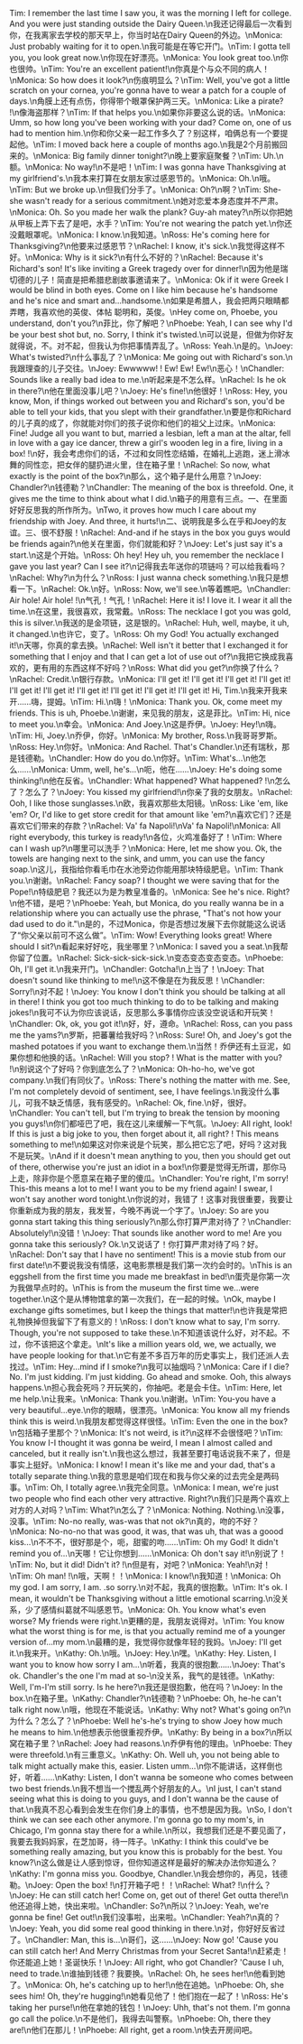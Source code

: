 Tim: I remember the last time I saw you, it was the morning I left for college. And you were just standing outside the Dairy Queen.\n我还记得最后一次看到你，在我离家去学校的那天早上，你当时站在Dairy Queen的外边。\nMonica: Just probably waiting for it to open.\n我可能是在等它开门。\nTim: I gotta tell you, you look great now.\n你现在好漂亮。\nMonica: You look great too.\n你也很帅。\nTim: You're an excellent patient!\n你真是个与众不同的病人！\nMonica: So how does it look?\n伤痕明显么？\nTim: Well, you've got a little scratch on your cornea, you're gonna have to wear a patch for a couple of days.\n角膜上还有点伤，你得带个眼罩保护两三天。\nMonica: Like a pirate? !\n像海盗那样？\nTim: If that helps you.\n如果你非要这么说的话。\nMonica: Umm, so how long you've been working with your dad? Come on, one of us had to mention him.\n你和你父亲一起工作多久了？别这样，咱俩总有一个要提起他。\nTim: I moved back here a couple of months ago.\n我是2个月前搬回来的。\nMonica: Big family dinner tonight?\n晚上要家庭聚餐？\nTim: Uh.\n额。\nMonica: No way!\n不是吧！\nTim: I was gonna have Thanksgiving at my girlfriend's.\n我本来打算在女朋友家过感恩节的。\nMonica: Oh.\n哦。\nTim: But we broke up.\n但我们分手了。\nMonica: Oh?\n啊？\nTim: She-she wasn't ready for a serious commitment.\n她对恋爱本身态度并不严肃。\nMonica: Oh. So you made her walk the plank? Guy-ah matey?\n所以你把她从甲板上弄下去了是吧，水手？\nTim: You're not wearing the patch yet.\n你还没戴眼罩呢。\nMonica: I know.\n我知道。\nRoss: He's coming here for Thanksgiving?\n他要来过感恩节？\nRachel: I know, it's sick.\n我觉得这样不好。\nMonica: Why is it sick?\n有什么不好的？\nRachel: Because it's Richard's son! It's like inviting a Greek tragedy over for dinner!\n因为他是瑞切德的儿子！简直是把希腊悲剧故事邀请来了。\nMonica: Ok if it were Greek I would be blind in both eyes. Come on I like him because he's handsome and he's nice and smart and...handsome.\n如果是希腊人，我会把两只眼睛都弄瞎，我喜欢他的英俊、体帖 聪明和，英俊。\nHey come on, Phoebe, you understand, don't you?\n菲比，你了解吧？\nPhoebe: Yeah, I can see why I'd be your best shot but, no. Sorry, I think it's twisted.\n可以说是，但做为你好友就得说，不。对不起，但我认为你把事情弄乱了。\nRoss: Yeah.\n是的。\nJoey: What's twisted?\n什么事乱了？\nMonica: Me going out with Richard's son.\n我跟理查的儿子交往。\nJoey: Ewwwww! ! Ew! Ew! Ew!\n恶心！\nChandler: Sounds like a really bad idea to me.\n听起来是不怎么样。\nRachel: Is he ok in there?\n他在里面没事儿吧？\nJoey: He's fine!\n他很好！\nRoss: Hey, you know, Mon, if things worked out between you and Richard's son, you'd be able to tell your kids, that you slept with their grandfather.\n要是你和Richard的儿子真的成了，你就能对你们的孩子说你和他们的祖父上过床。\nMonica: Fine! Judge all you want to but, married a lesbian, left a man at the altar, fell in love with a gay ice dancer, threw a girl's wooden leg in a fire, living in a box! !\n好，我会考虑你们的话，不过和女同性恋结婚，在婚礼上逃跑，迷上滑冰舞的同性恋，把女伴的腿扔进火里，住在箱子里！\nRachel: So now, what exactly is the point of the box?\n那么，这个箱子是什么用意？\nJoey: Chandler?\n钱德勒？\nChandler: The meaning of the box is threefold. One, it gives me the time to think about what I did.\n箱子的用意有三点。一、在里面好好反思我的所作所为。\nTwo, it proves how much I care about my friendship with Joey. And three, it hurts!\n二、说明我是多么在乎和Joey的友谊。三、很不舒服！\nRachel: And-and if he stays in the box you guys would be friends again?\n他关在里面，你们就能和好？\nJoey: Let's just say it's a start.\n这是个开始。\nRoss: Oh hey! Hey uh, you remember the necklace I gave you last year? Can I see it?\n记得我去年送你的项链吗？可以给我看吗？\nRachel: Why?\n为什么？\nRoss: I just wanna check something.\n我只是想看一下。\nRachel: Ok.\n好。\nRoss: Now, we'll see.\n等着瞧吧。\nChandler: Air hole! Air hole! !\n气孔！气孔！\nRachel: Here it is! I love it. I wear it all the time.\n在这里，我很喜欢，我常戴。\nRoss: The necklace I got you was gold, this is silver.\n我送的是金项链，这是银的。\nRachel: Huh, well, maybe, it uh, it changed.\n也许它，变了。\nRoss: Oh my God! You actually exchanged it!\n天哪，你真的拿去换。\nRachel: Well isn't it better that I exchanged it for something that I enjoy and that I can get a lot of use out of?\n我把它换成我喜欢的，更有用的东西这样不好吗？\nRoss: What did you get?\n你换了什么？\nRachel: Credit.\n银行存款。\nMonica: I'll get it! I'll get it! I'll get it! I'll get it! I'll get it! I'll get it! I'll get it! I'll get it! I'll get it! I'll get it! Hi, Tim.\n我来开我来开......嗨，提姆。\nTim: Hi.\n嗨！\nMonica: Thank you. Ok, come meet my friends. This is uh, Phoebe.\n谢谢，来见我的朋友，这是菲比。\nTim: Hi, nice to meet you.\n幸会。\nMonica: And Joey.\n这是乔伊。\nJoey: Hey!\n嗨。\nTim: Hi, Joey.\n乔伊，你好。\nMonica: My brother, Ross.\n我哥哥罗斯。\nRoss: Hey.\n你好。\nMonica: And Rachel. That's Chandler.\n还有瑞秋，那是钱德勒。\nChandler: How do you do.\n你好。\nTim: What's...\n他怎么......\nMonica: Umm, well, he's...\n呃，他在......\nJoey: He's doing some thinking!\n他在反省。\nChandler: What happened? What happened? !\n怎么了？怎么了？\nJoey: You kissed my girlfriend!\n你亲了我的女朋友。\nRachel: Ooh, I like those sunglasses.\n欧，我喜欢那些太阳镜。\nRoss: Like 'em, like 'em? Or, I'd like to get store credit for that amount like 'em?\n喜欢它们？还是喜欢它们带来的存款？\nRachel: Va' fa Napoli!\nVa' fa Napoli!\nMonica: All right everybody, this turkey is ready!\n各位，火鸡准备好了！\nTim: Where can I wash up?\n哪里可以洗手？\nMonica: Here, let me show you. Ok, the towels are hanging next to the sink, and umm, you can use the fancy soap.\n这儿，我指给你看毛巾在水池旁边你能用那块特级肥皂。\nTim: Thank you.\n谢谢。\nRachel: Fancy soap? I thought we were saving that for the Pope!\n特级肥皂？我还以为是为教皇准备的。\nMonica: See he's nice. Right?\n他不错，是吧？\nPhoebe: Yeah, but Monica, do you really wanna be in a relationship where you can actually use the phrase, "That's not how your dad used to do it."\n是的，不过Monica，你是否想过发展下去你就能这么说话了“你父亲以前可不这么做”。\nTim: Wow! Everything looks great! Where should I sit?\n看起来好好吃，我坐哪里？\nMonica: I saved you a seat.\n我帮你留了位置。\nRachel: Sick-sick-sick-sick.\n变态变态变态变态。\nPhoebe: Oh, I'll get it.\n我来开门。\nChandler: Gotcha!\n上当了！\nJoey: That doesn't sound like thinking to me!\n这不像是在为我反思！\nChandler: Sorry!\n对不起！\nJoey: You know I don't think you should be talking at all in there! I think you got too much thinking to do to be talking and making jokes!\n我可不认为你应该说话，反思那么多事情你应该没空说话和开玩笑！\nChandler: Ok, ok, you got it!\n好，好，遵命。\nRachel: Ross, can you pass me the yams?\n罗斯，把蕃薯给我好吗？\nRoss: Sure! Oh, and Joey's got the mashed potatoes if you want to exchange them.\n当然！乔伊还有土豆泥，如果你想和他换的话。\nRachel: Will you stop? ! What is the matter with you? !\n别说这个了好吗？你到底怎么了？\nMonica: Oh-ho-ho, we've got company.\n我们有同伙了。\nRoss: There's nothing the matter with me. See, I'm not completely devoid of sentiment, see, I have feelings.\n我没什么事儿，可我不缺乏情感，我有感受的。\nRachel: Ok, fine.\n好，很好。\nChandler: You can't tell, but I'm trying to break the tension by mooning you guys!\n你们都哑巴了吧，我在这儿来缓解一下气氛。\nJoey: All right, look! If this is just a big joke to you, then forget about it, all right? ! This means something to me!\n如果这对你来说是个玩笑，那么把它忘了吧，好吗？这对我不是玩笑。\nAnd if it doesn't mean anything to you, then you should get out of there, otherwise you're just an idiot in a box!\n你要是觉得无所谓，那你马上走，除非你是个愿意呆在箱子里的傻瓜。\nChandler: You're right, I'm sorry! This-this means a lot to me! I want you to be my friend again! I swear, I won't say another word tonight.\n你说的对，我错了！这事对我很重要，我要让你重新成为我的朋友，我发誓，今晚不再说一个字了。\nJoey: So are you gonna start taking this thing seriously?\n那么你打算严肃对待了？\nChandler: Absolutely!\n没错！\nJoey: That sounds like another word to me! Are you gonna take this seriously? Ok.\n又说话了！你打算严肃对待了吗？好。\nRachel: Don't say that I have no sentiment! This is a movie stub from our first date!\n不要说我没有情感，这电影票根是我们第一次约会时的。\nThis is an eggshell from the first time you made me breakfast in bed!\n蛋壳是你第一次为我做早点时的。\nThis is from the museum the first time we...were together.\n这个是从博物馆拿的第一次我们，在一起的时候。\nOk, maybe I exchange gifts sometimes, but I keep the things that matter!\n也许我是常把礼物换掉但我留下了有意义的！\nRoss: I don't know what to say, I'm sorry. Though, you're not supposed to take these.\n不知道该说什么好，对不起。不过，你不该把这个拿走。\nIt's like a million years old, we, we actually, we have people looking for that.\n它有差不多百万年的历史事实上，我们还派人去找过。\nTim: Hey...mind if I smoke?\n我可以抽烟吗？\nMonica: Care if I die? No. I'm just kidding. I'm just kidding. Go ahead and smoke. Ooh, this always happens.\n担心我会死吗？开玩笑的，你抽吧。老是会卡住。\nTim: Here, let me help.\n让我来。\nMonica: Thank you.\n谢谢。\nTim: You-you have a very beautiful...eye.\n你的眼睛，很漂亮。\nMonica: You know all my friends think this is weird.\n我朋友都觉得这样很怪。\nTim: Even the one in the box?\n包括箱子里那个？\nMonica: It's not weird, is it?\n这样不会很怪吧？\nTim: You know I-I thought it was gonna be weird, I mean I almost called and canceled, but it really isn't.\n我也这么想过，我甚至要打电话说我不来了，但是事实上挺好。\nMonica: I know! I mean it's like me and your dad, that's a totally separate thing.\n我的意思是咱们现在和我与你父亲的过去完全是两码事。\nTim: Oh, I totally agree.\n我完全同意。\nMonica: I mean, we're just two people who find each other very attractive. Right?\n我们只是两个喜欢上对方的人对吗？\nTim: What?\n怎么了？\nMonica: Nothing. Nothing.\n没事，没事。\nTim: No-no really, was-was that not ok?\n真的，吻的不好？\nMonica: No-no-no that was good, it was, that was uh, that was a goood kiss...\n不不不，很好那是个，呃，甜蜜的吻......\nTim: Oh my God! It didn't remind you of...\n天哪！它让你想到......\nMonica: Oh don't say it!\n别说了！\nTim: No, but it did! Didn't it? !\n但是有，对吧？\nMonica: Yeah!\n对！\nTim: Oh man! !\n哦，天啊！！\nMonica: I know!\n我知道！\nMonica: Oh my god. I am sorry, I am. .so sorry.\n对不起，我真的很抱歉。\nTim: It's ok. I mean, it wouldn't be Thanksgiving without a little emotional scarring.\n没关系，少了感情纠葛就不叫感恩节。\nMonica: Oh. You know what's even worse? My friends were right.\n更糟的是，我朋友说得对。\nTim: You know what the worst thing is for me, is that you actually remind me of a younger version of...my mom.\n最糟的是，我觉得你就像年轻的我妈。\nJoey: I'll get it.\n我来开。\nKathy: Oh.\n哦。\nJoey: Hey.\n嘿。\nKathy: Hey. Listen, I want you to know how sorry I am...\n听着，我真的很抱歉......\nJoey: That's ok. Chandler's the one I'm mad at so-\n没关系，我气的是钱德。\nKathy: Well, I'm-I'm still sorry. Is he here?\n我还是很抱歉，他在吗？\nJoey: In the box.\n在箱子里。\nKathy: Chandler?\n钱德勒？\nPhoebe: Oh, he-he can't talk right now.\n哦，他现在不能说话。\nKathy: Why not? What's going on?\n为什么？怎么了？\nPhoebe: Well he's-he's trying to show Joey how much he means to him.\n他想表示他很重视乔伊。\nKathy: By being in a box?\n所以窝在箱子里？\nRachel: Joey had reasons.\n乔伊有他的理由。\nPhoebe: They were threefold.\n有三重意义。\nKathy: Oh. Well uh, you not being able to talk might actually make this, easier. Listen umm...\n你不能讲话，这样倒也好，听着......\nKathy: Listen, I don't wanna be someone who comes between two best friends.\n我不想当一个搅乱两个好朋友的人。\nI just, I can't stand seeing what this is doing to you guys, and I don't wanna be the cause of that.\n我真不忍心看到会发生在你们身上的事情，也不想是因为我。\nSo, I don't think we can see each other anymore. I'm gonna go to my mom's, in Chicago, I'm gonna stay there for a while.\n所以，我想我们还是不要见面了，我要去我妈妈家，在芝加哥，待一阵子。\nKathy: I think this could've be something really amazing, but you know this is probably for the best. You know?\n这么做是让人感到惊讶，但你知道这样是最好的解决办法你知道么？\nKathy: I'm gonna miss you. Goodbye, Chandler.\n我会想你的，再见，钱德勒。\nJoey: Open the box! !\n打开箱子吧！！\nRachel: What? !\n什么？\nJoey: He can still catch her! Come on, get out of there! Get outta there!\n他还追得上她，快出来啦。\nChandler: So?\n所以？\nJoey: Yeah, we're gonna be fine! Get out!\n我们没事啦，出来啦。\nChandler: Yeah?\n真的？\nJoey: Yeah, you did some real good thinking in there.\n对，你好好反省过了。\nChandler: Man, this is...\n哥们，这......\nJoey: Now go! 'Cause you can still catch her! And Merry Christmas from your Secret Santa!\n赶紧走！你还能追上她！圣诞快乐！\nJoey: All right, who got Chandler? 'Cause I uh, need to trade.\n谁抽到钱德？我要换。\nRachel: Oh, he sees her!\n他看到她了。\nMonica: Oh, he's catching up to her!\n他在追她。\nPhoebe: Oh, she sees him! Oh, they're hugging!\n她看见他了！他们抱在一起了！\nRoss: He's taking her purse!\n他在拿她的钱包！\nJoey: Uhh, that's not them. I'm gonna go call the police.\n不是他们，我得去叫警察。\nPhoebe: Oh, there they are!\n他们在那儿！\nPhoebe: All right, get a room.\n快去开房间吧。
        